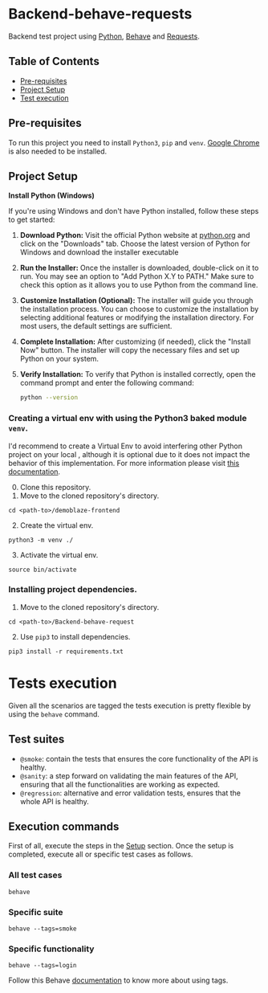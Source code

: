 # Backend-behave-requests

 Backend test project using [Python](https://www.python.org/), [Behave](https://behave.readthedocs.io/en/latest/) and [Requests](https://pypi.org/project/requests/). 

 
## Table of Contents

- [Pre-requisites](#Pre-requisites)
- [Project Setup](#Project-Setup)
- [Test execution](#tests-execution)


## Pre-requisites
To run this project you need to install `Python3`, `pip` and `venv`. [Google Chrome](https://www.google.com/chrome/) is also needed to be installed.

## Project Setup


**Install Python (Windows)**



If you're using Windows and don't have Python installed, follow these steps to get started:

1. **Download Python:** Visit the official Python website at [python.org](https://www.python.org/) and click on the "Downloads" tab. Choose the latest version of Python for Windows and download the installer executable 

2. **Run the Installer:** Once the installer is downloaded, double-click on it to run. You may see an option to "Add Python X.Y to PATH." Make sure to check this option as it allows you to use Python from the command line.

3. **Customize Installation (Optional):** The installer will guide you through the installation process. You can choose to customize the installation by selecting additional features or modifying the installation directory. For most users, the default settings are sufficient.

4. **Complete Installation:** After customizing (if needed), click the "Install Now" button. The installer will copy the necessary files and set up Python on your system.

5. **Verify Installation:** To verify that Python is installed correctly, open the command prompt and enter the following command:

   ```bash
   python --version
   

### Creating a virtual env with using the Python3 baked module `venv`.
I'd recommend to create a Virtual Env to avoid interfering other Python project on your local , although it is optional due to it does not impact the behavior of this implementation. For more information please visit [this documentation](https://docs.python.org/3/library/venv.html).

0. Clone this repository.
1. Move to the cloned repository's directory.
```
cd <path-to>/demoblaze-frontend
```
2. Create the virtual env.
```
python3 -m venv ./
```
3. Activate the virtual env.
```
source bin/activate
```

### Installing project dependencies.
1. Move to the cloned repository's directory.
```
cd <path-to>/Backend-behave-request
```
2. Use `pip3` to install dependencies.
```
pip3 install -r requirements.txt
```


# Tests execution

Given all the scenarios are tagged the tests execution is pretty flexible by using the `behave` command.

## Test suites

- `@smoke`: contain the tests that ensures the core functionality of the API is healthy.
- `@sanity`: a step forward on validating the main features of the API, ensuring that all the functionalities are working as expected.
- `@regression`: alternative and error validation tests, ensures that the whole API is healthy.

## Execution commands

First of all, execute the steps in the [Setup](#project-setup) section. Once the setup is completed, execute all or specific test cases as follows. 

### All test cases

``` 
behave
```

### Specific suite

``` 
behave --tags=smoke
```

### Specific functionality

``` 
behave --tags=login
```



Follow this Behave [documentation](https://behave.readthedocs.io/en/latest/tag_expressions.html) to know more about using tags.